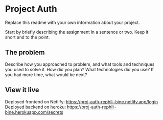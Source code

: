 # Project Auth

Replace this readme with your own information about your project.

Start by briefly describing the assignment in a sentence or two. Keep it short and to the point.

## The problem

Describe how you approached to problem, and what tools and techniques you used to solve it. How did you plan? What technologies did you use? If you had more time, what would be next?

## View it live

Deployed frontend on Netlify: https://proj-auth-rephili-bine.netlify.app/login
Deployed backend on heroku: https://proj-auth-rephili-bine.herokuapp.com/secrets
